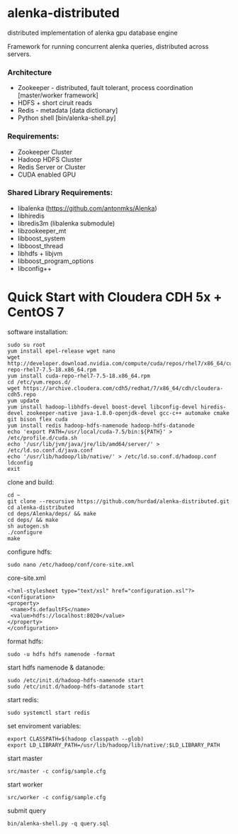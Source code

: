 # alenka-distributed
distributed implementation of alenka gpu database engine

Framework for running concurrent alenka queries, distributed across servers.

### Architecture
* Zookeeper - distributed, fault tolerant, process coordination [master/worker framework]
* HDFS + short ciruit reads
* Redis - metadata [data dictionary]
* Python shell [bin/alenka-shell.py]

### Requirements:
* Zookeeper Cluster
* Hadoop HDFS Cluster
* Redis Server or Cluster
* CUDA enabled GPU

### Shared Library Requirements:
* libalenka (https://github.com/antonmks/Alenka)
* libhiredis
* libredis3m (libalenka submodule)
* libzookeeper_mt
* libboost_system
* libboost_thread
* libhdfs + libjvm
* libboost_program_options
* libconfig++

Quick Start with Cloudera CDH 5x + CentOS 7
========
software installation:
```
sudo su root
yum install epel-release wget nano 
wget http://developer.download.nvidia.com/compute/cuda/repos/rhel7/x86_64/cuda-repo-rhel7-7.5-18.x86_64.rpm
yum install cuda-repo-rhel7-7.5-18.x86_64.rpm
cd /etc/yum.repos.d/
wget https://archive.cloudera.com/cdh5/redhat/7/x86_64/cdh/cloudera-cdh5.repo
yum update
yum install hadoop-libhdfs-devel boost-devel libconfig-devel hiredis-devel zookeeper-native java-1.8.0-openjdk-devel gcc-c++ automake cmake git bison flex cuda
yum install redis hadoop-hdfs-namenode hadoop-hdfs-datanode
echo 'export PATH=/usr/local/cuda-7.5/bin:${PATH}' > /etc/profile.d/cuda.sh
echo '/usr/lib/jvm/java/jre/lib/amd64/server/' > /etc/ld.so.conf.d/java.conf 
echo '/usr/lib/hadoop/lib/native/' > /etc/ld.so.conf.d/hadoop.conf 
ldconfig
exit
```
clone and build:
```
cd ~
git clone --recursive https://github.com/hurdad/alenka-distributed.git
cd alenka-distributed
cd deps/Alenka/deps/ && make
cd deps/ && make
sh autogen.sh
./configure
make
```
configure hdfs:
```
sudo nano /etc/hadoop/conf/core-site.xml
```
core-site.xml
```
<?xml-stylesheet type="text/xsl" href="configuration.xsl"?>
<configuration>
<property>
 <name>fs.defaultFS</name>
 <value>hdfs://localhost:8020</value>
</property>
</configuration>
```
format hdfs:
```
sudo -u hdfs hdfs namenode -format
```
start hdfs namenode & datanode:
```
sudo /etc/init.d/hadoop-hdfs-namenode start
sudo /etc/init.d/hadoop-hdfs-datanode start
```
start redis:
```
sudo systemctl start redis
```
set enviroment variables:
```
export CLASSPATH=$(hadoop classpath --glob)
export LD_LIBRARY_PATH=/usr/lib/hadoop/lib/native/:$LD_LIBRARY_PATH
```
start master
```
src/master -c config/sample.cfg
```
start worker
```
src/worker -c config/sample.cfg
```
submit query
```
bin/alenka-shell.py -q query.sql
```
